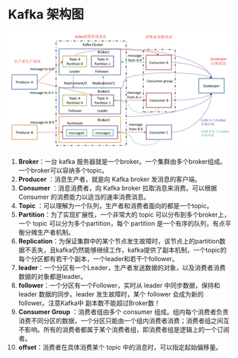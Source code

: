 # Kafka 架构图

![image-20210822102331922](image/image-20210822102331922.png)

1. **Broker**：一台 kafka 服务器就是一个broker。一个集群由多个broker组成。一个broker可以容纳多个topic。
2. **Producer** ：消息生产者，就是向 Kafka broker 发消息的客户端。
3. **Consumer** ：消息消费者，向 Kafka broker 拉取消息来消费。可以根据 Consumer 的消费能力以适当的速率消费消息。
4. **Topic** ：可以理解为一个队列，生产者和消费者面向的都是一个topic。
5. **Partition**：为了实现扩展性，一个非常大的 topic 可以分布到多个broker上，一个 topic 可以分为多个partition，每个 partition 是一个有序的队列，有点平衡分摊生产者机制。
6. **Replication**：为保证集群中的某个节点发生故障时，该节点上的partition数据不丢失，且kafka仍然能够继续工作，kafka提供了副本机制，一个topic的每个分区都有若干个副本，一个leader和若干个follower。
7. **leader**：一个分区有一个Leader，生产者发送数据的对象，以及消费者消费数据的对象都是leader。
8. **follower**：一个分区有一个Follower，实时从 leader 中同步数据，保持和 leader 数据的同步。leader 发生故障时，某个 follower 会成为新的 follower。注意Kafka中 副本数不能超过Broker数！
9. **Consumer Group** ：消费者组由多个 consumer 组成。组内每个消费者负责消费不同分区的数据，一个分区只能由一个组内消费者消费；消费者组之间互不影响。所有的消费者都属于某个消费者组，即消费者组是逻辑上的一个订阅者。
10. **offset**：消费者在具体消费某个 topic 中的消息时，可以指定起始偏移量。